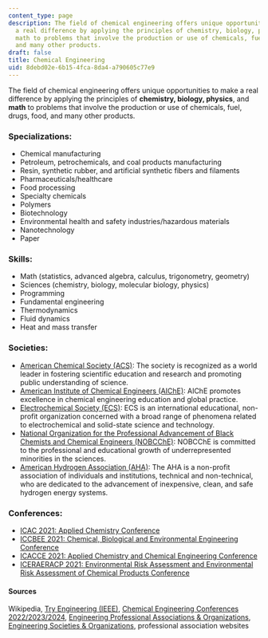 ```yaml
---
content_type: page
description: The field of chemical engineering offers unique opportunities to make
  a real difference by applying the principles of chemistry, biology, physics, and
  math to problems that involve the production or use of chemicals, fuel, drugs, food,
  and many other products.
draft: false
title: Chemical Engineering
uid: 8debd02e-6b15-4fca-8da4-a790605c77e9
---
```

The field of chemical engineering offers unique opportunities to make a real difference by applying the principles of **chemistry, biology, physics**, and **math** to problems that involve the production or use of chemicals, fuel, drugs, food, and many other products.

### Specializations:

- Chemical manufacturing
- Petroleum, petrochemicals, and coal products manufacturing
- Resin, synthetic rubber, and artificial synthetic fibers and filaments
- Pharmaceuticals/healthcare
- Food processing
- Specialty chemicals
- Polymers
- Biotechnology
- Environmental health and safety industries/hazardous materials
- Nanotechnology
- Paper

### Skills:

- Math (statistics, advanced algebra, calculus, trigonometry, geometry)
- Sciences (chemistry, biology, molecular biology, physics)
- Programming
- Fundamental engineering
- Thermodynamics
- Fluid dynamics
- Heat and mass transfer

### Societies:

- [American Chemical Society (ACS)](http://www.acs.org/): The society is recognized as a world leader in fostering scientific education and research and promoting public understanding of science.
- [American Institute of Chemical Engineers (AIChE)](http://www.aiche.org/): AIChE promotes excellence in chemical engineering education and global practice.
- [Electrochemical Society (ECS)](http://www.electrochem.org/): ECS is an international educational, non-profit organization concerned with a broad range of phenomena related to electrochemical and solid-state science and technology.
- [National Organization for the Professional Advancement of Black Chemists and Chemical Engineers (NOBCChE)](https://www.nobcche.org): NOBCChE is committed to the professional and educational growth of underrepresented minorities in the sciences.
- [American Hydrogen Association (AHA)](http://www.clean-air.org/): The AHA is a non-profit association of individuals and institutions, technical and non-technical, who are dedicated to the advancement of inexpensive, clean, and safe hydrogen energy systems.

### Conferences:

- [ICAC 2021: Applied Chemistry Conference](https://waset.org/applied-chemistry-conference-in-august-2021-in-london)
- [ICCBEE 2021: Chemical, Biological and Environmental Engineering Conference](https://waset.org/chemical-biological-and-environmental-engineering-conference-in-november-2021-in-london)
- [ICACCE 2021: Applied Chemistry and Chemical Engineering Conference](https://waset.org/applied-chemistry-and-chemical-engineering-conference-in-august-2021-in-montreal)
- [ICERAERACP 2021: Environmental Risk Assessment and Environmental Risk Assessment of Chemical Products Conference](https://waset.org/environmental-risk-assessment-and-environmental-risk-assessment-of-chemical-products-conference-in-july-2021-in-berlin)

#### Sources

Wikipedia, [Try Engineering (IEEE)](https://tryengineering.org/), [Chemical Engineering Conferences 2022/2023/2024](https://conferenceindex.org/conferences/chemical-engineering), [Engineering Professional Associations & Organizations](https://jobstars.com/engineering-professional-associations-organizations/), [Engineering Societies & Organizations](https://www.loc.gov/rr/scitech/SciRefGuides/eng-organizations.html), professional association websites